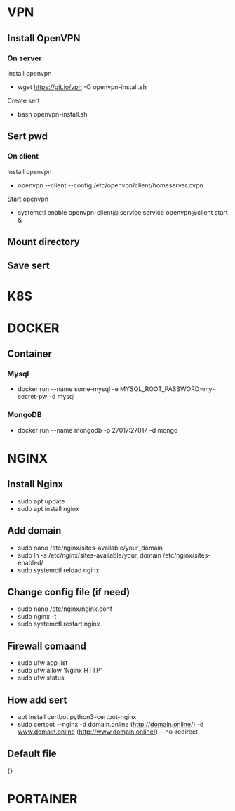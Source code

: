 # VPN
## Install OpenVPN

### On server 

Install openvpn
- wget https://git.io/vpn -O openvpn-install.sh

Create sert
- bash openvpn-install.sh

Sert pwd 
-

### On client 

Install openvpn
- openvpn --client --config /etc/openvpn/client/homeserver.ovpn 

Start openvpn 
- systemctl enable openvpn-client@.service service openvpn@client start &

Mount directory
- 

Save sert
- 

# K8S

# DOCKER

## Container
### Mysql
- docker run --name some-mysql -e MYSQL_ROOT_PASSWORD=my-secret-pw -d mysql
### MongoDB
- docker run --name mongodb  -p 27017:27017 -d mongo

# NGINX
## Install Nginx
- sudo apt update
- sudo apt install nginx
## Add domain
- sudo nano /etc/nginx/sites-available/your_domain
- sudo ln -s /etc/nginx/sites-available/your_domain /etc/nginx/sites-enabled/
- sudo systemctl reload nginx
## Change config file (if need)
- sudo nano /etc/nginx/nginx.conf
- sudo nginx -t
- sudo systemctl restart nginx
## Firewall comaand
- sudo ufw app list
- sudo ufw allow 'Nginx HTTP'
- sudo ufw status
## How add sert
- apt install certbot python3-certbot-nginx
- sudo certbot --nginx -d domain.online (http://domain.online/)  -d www.domain.online (http://www.domain.online/) --no-redirect
## Default file
{}

# PORTAINER
